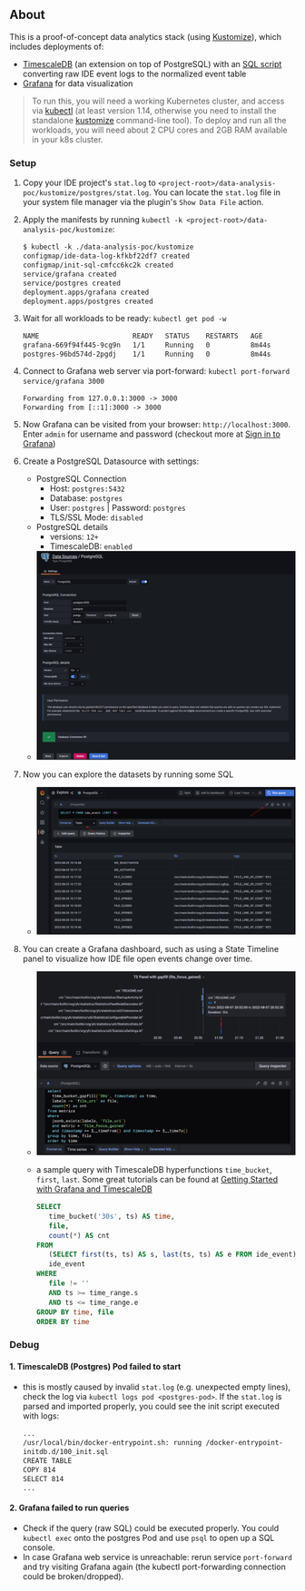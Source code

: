 ## About

This is a proof-of-concept data analytics stack (using [Kustomize](https://kubernetes.io/docs/tasks/manage-kubernetes-objects/kustomization/)), which includes deployments of:

- [TimescaleDB](https://www.timescale.com/) (an extension on top of PostgreSQL) with an [SQL script](./kustomize/postgres/100_init.sql) converting raw IDE event logs to the normalized event table
- [Grafana](https://grafana.com/) for data visualization

> To run this, you will need a working Kubernetes cluster, and access via [kubectl](https://kubernetes.io/docs/tasks/tools/) (at least version 1.14, otherwise you need to install the standalone [kustomize](https://kustomize.io/) command-line tool). To deploy and run all the workloads, you will need about 2 CPU cores and 2GB RAM available in your k8s cluster.

### Setup

1. Copy your IDE project's `stat.log` to `<project-root>/data-analysis-poc/kustomize/postgres/stat.log`. You can locate the `stat.log` file in your system file manager via the plugin's `Show Data File` action.
2. Apply the manifests by running `kubectl -k <project-root>/data-analysis-poc/kustomize`:

    ```
    $ kubectl -k ./data-analysis-poc/kustomize
    configmap/ide-data-log-kfkbf22df7 created
    configmap/init-sql-cmfcc6kc2k created
    service/grafana created
    service/postgres created
    deployment.apps/grafana created
    deployment.apps/postgres created
    ```
3. Wait for all workloads to be ready: `kubectl get pod -w`
    ```
    NAME                       READY   STATUS    RESTARTS   AGE
    grafana-669f94f445-9cg9n   1/1     Running   0          8m44s
    postgres-96bd574d-2pgdj    1/1     Running   0          8m44s
    ```
4. Connect to Grafana web server via port-forward: `kubectl port-forward service/grafana 3000`

    ```
    Forwarding from 127.0.0.1:3000 -> 3000
    Forwarding from [::1]:3000 -> 3000
    ```
5. Now Grafana can be visited from your browser: `http://localhost:3000`. Enter `admin` for username and password (checkout more at [Sign in to Grafana](https://grafana.com/docs/grafana/latest/setup-grafana/sign-in-to-grafana/))
6. Create a PostgreSQL Datasource with settings:
    - PostgreSQL Connection
        - Host: `postgres:5432`
        - Database: `postgres`
        - User: `postgres` | Password: `postgres`
        - TLS/SSL Mode: `disabled`
    - PostgreSQL details
        - versions: `12+`
        - TimescaleDB: `enabled`
    - <img src="../docs/postgres-config.png" width="640"/>
7. Now you can explore the datasets by running some SQL
    - <img src="../docs/grafana-explore.png" width="520"/>
8. You can create a Grafana dashboard, such as using a State Timeline panel to visualize how IDE file open events change over time.
    - <img src="../docs/grafana-dashboard.png" width="520"/>
    - a sample query with TimescaleDB hyperfunctions `time_bucket`, `first`, `last`. Some great tutorials can be found at [Getting Started with Grafana and TimescaleDB](https://docs.timescale.com/timescaledb/latest/tutorials/grafana/)

       ```sql
       SELECT
          time_bucket('30s', ts) AS time,
          file,
          count(*) AS cnt
       FROM
          (SELECT first(ts, ts) AS s, last(ts, ts) AS e FROM ide_event) AS time_range,
          ide_event
       WHERE
          file != ''
          AND ts >= time_range.s
          AND ts <= time_range.e
       GROUP BY time, file
       ORDER BY time
       ```

### Debug

#### 1. TimescaleDB (Postgres) Pod failed to start

- this is mostly caused by invalid `stat.log` (e.g. unexpected empty lines), check the log via `kubectl logs pod <postgres-pod>`. If the `stat.log` is parsed and imported properly, you could see the init script executed with logs:

   ```
   ...
   /usr/local/bin/docker-entrypoint.sh: running /docker-entrypoint-initdb.d/100_init.sql
   CREATE TABLE
   COPY 814
   SELECT 814
   ...
   ```

#### 2. Grafana failed to run queries

- Check if the query (raw SQL) could be executed properly. You could `kubectl exec` onto the postgres Pod and use `psql` to open up a SQL console.
- In case Grafana web service is unreachable: rerun service `port-forward` and try visiting Grafana again (the kubectl port-forwarding connection could be broken/dropped).
